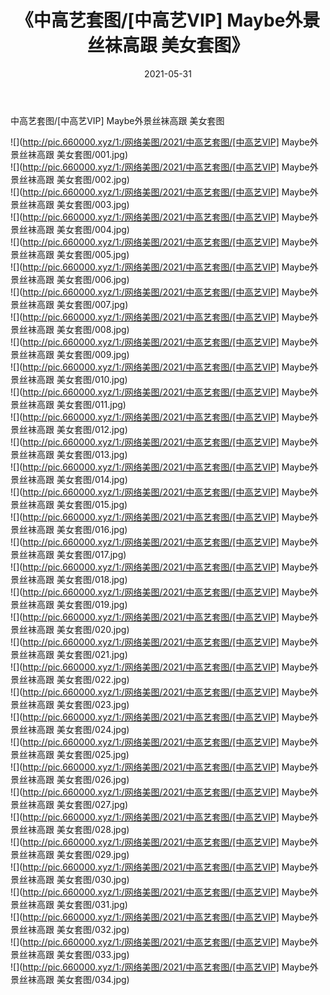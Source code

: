 ﻿---
layout: post
title:  《中高艺套图/[中高艺VIP] Maybe外景丝袜高跟 美女套图》
date:   2021-05-31
img: http://pic.660000.xyz/1:/网络美图/2021/中高艺套图/[中高艺VIP] Maybe外景丝袜高跟 美女套图/000.jpg
categories: [美女, 清纯, 唯美]
---

中高艺套图/[中高艺VIP] Maybe外景丝袜高跟 美女套图

 ![](http://pic.660000.xyz/1:/网络美图/2021/中高艺套图/[中高艺VIP] Maybe外景丝袜高跟 美女套图/001.jpg) <br>![](http://pic.660000.xyz/1:/网络美图/2021/中高艺套图/[中高艺VIP] Maybe外景丝袜高跟 美女套图/002.jpg) <br>![](http://pic.660000.xyz/1:/网络美图/2021/中高艺套图/[中高艺VIP] Maybe外景丝袜高跟 美女套图/003.jpg) <br>![](http://pic.660000.xyz/1:/网络美图/2021/中高艺套图/[中高艺VIP] Maybe外景丝袜高跟 美女套图/004.jpg) <br>![](http://pic.660000.xyz/1:/网络美图/2021/中高艺套图/[中高艺VIP] Maybe外景丝袜高跟 美女套图/005.jpg) <br>![](http://pic.660000.xyz/1:/网络美图/2021/中高艺套图/[中高艺VIP] Maybe外景丝袜高跟 美女套图/006.jpg) <br>![](http://pic.660000.xyz/1:/网络美图/2021/中高艺套图/[中高艺VIP] Maybe外景丝袜高跟 美女套图/007.jpg) <br>![](http://pic.660000.xyz/1:/网络美图/2021/中高艺套图/[中高艺VIP] Maybe外景丝袜高跟 美女套图/008.jpg) <br>![](http://pic.660000.xyz/1:/网络美图/2021/中高艺套图/[中高艺VIP] Maybe外景丝袜高跟 美女套图/009.jpg) <br>![](http://pic.660000.xyz/1:/网络美图/2021/中高艺套图/[中高艺VIP] Maybe外景丝袜高跟 美女套图/010.jpg) <br>![](http://pic.660000.xyz/1:/网络美图/2021/中高艺套图/[中高艺VIP] Maybe外景丝袜高跟 美女套图/011.jpg) <br>![](http://pic.660000.xyz/1:/网络美图/2021/中高艺套图/[中高艺VIP] Maybe外景丝袜高跟 美女套图/012.jpg) <br>![](http://pic.660000.xyz/1:/网络美图/2021/中高艺套图/[中高艺VIP] Maybe外景丝袜高跟 美女套图/013.jpg) <br>![](http://pic.660000.xyz/1:/网络美图/2021/中高艺套图/[中高艺VIP] Maybe外景丝袜高跟 美女套图/014.jpg) <br>![](http://pic.660000.xyz/1:/网络美图/2021/中高艺套图/[中高艺VIP] Maybe外景丝袜高跟 美女套图/015.jpg) <br>![](http://pic.660000.xyz/1:/网络美图/2021/中高艺套图/[中高艺VIP] Maybe外景丝袜高跟 美女套图/016.jpg) <br>![](http://pic.660000.xyz/1:/网络美图/2021/中高艺套图/[中高艺VIP] Maybe外景丝袜高跟 美女套图/017.jpg) <br>![](http://pic.660000.xyz/1:/网络美图/2021/中高艺套图/[中高艺VIP] Maybe外景丝袜高跟 美女套图/018.jpg) <br>![](http://pic.660000.xyz/1:/网络美图/2021/中高艺套图/[中高艺VIP] Maybe外景丝袜高跟 美女套图/019.jpg) <br>![](http://pic.660000.xyz/1:/网络美图/2021/中高艺套图/[中高艺VIP] Maybe外景丝袜高跟 美女套图/020.jpg) <br>![](http://pic.660000.xyz/1:/网络美图/2021/中高艺套图/[中高艺VIP] Maybe外景丝袜高跟 美女套图/021.jpg) <br>![](http://pic.660000.xyz/1:/网络美图/2021/中高艺套图/[中高艺VIP] Maybe外景丝袜高跟 美女套图/022.jpg) <br>![](http://pic.660000.xyz/1:/网络美图/2021/中高艺套图/[中高艺VIP] Maybe外景丝袜高跟 美女套图/023.jpg) <br>![](http://pic.660000.xyz/1:/网络美图/2021/中高艺套图/[中高艺VIP] Maybe外景丝袜高跟 美女套图/024.jpg) <br>![](http://pic.660000.xyz/1:/网络美图/2021/中高艺套图/[中高艺VIP] Maybe外景丝袜高跟 美女套图/025.jpg) <br>![](http://pic.660000.xyz/1:/网络美图/2021/中高艺套图/[中高艺VIP] Maybe外景丝袜高跟 美女套图/026.jpg) <br>![](http://pic.660000.xyz/1:/网络美图/2021/中高艺套图/[中高艺VIP] Maybe外景丝袜高跟 美女套图/027.jpg) <br>![](http://pic.660000.xyz/1:/网络美图/2021/中高艺套图/[中高艺VIP] Maybe外景丝袜高跟 美女套图/028.jpg) <br>![](http://pic.660000.xyz/1:/网络美图/2021/中高艺套图/[中高艺VIP] Maybe外景丝袜高跟 美女套图/029.jpg) <br>![](http://pic.660000.xyz/1:/网络美图/2021/中高艺套图/[中高艺VIP] Maybe外景丝袜高跟 美女套图/030.jpg) <br>![](http://pic.660000.xyz/1:/网络美图/2021/中高艺套图/[中高艺VIP] Maybe外景丝袜高跟 美女套图/031.jpg) <br>![](http://pic.660000.xyz/1:/网络美图/2021/中高艺套图/[中高艺VIP] Maybe外景丝袜高跟 美女套图/032.jpg) <br>![](http://pic.660000.xyz/1:/网络美图/2021/中高艺套图/[中高艺VIP] Maybe外景丝袜高跟 美女套图/033.jpg) <br>![](http://pic.660000.xyz/1:/网络美图/2021/中高艺套图/[中高艺VIP] Maybe外景丝袜高跟 美女套图/034.jpg) <br>